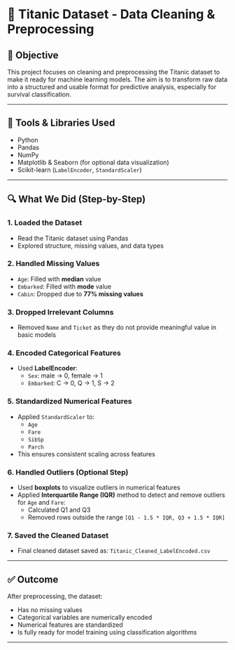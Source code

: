 # 🚢 Titanic Dataset - Data Cleaning & Preprocessing

## 📌 Objective

This project focuses on cleaning and preprocessing the Titanic dataset to make it ready for machine learning models. The aim is to transform raw data into a structured and usable format for predictive analysis, especially for survival classification.

---

## 🧰 Tools & Libraries Used

- Python
- Pandas
- NumPy
- Matplotlib & Seaborn (for optional data visualization)
- Scikit-learn (`LabelEncoder`, `StandardScaler`)

---

## 🔍 What We Did (Step-by-Step)

### 1. Loaded the Dataset
- Read the Titanic dataset using Pandas
- Explored structure, missing values, and data types

### 2. Handled Missing Values
- `Age`: Filled with **median** value
- `Embarked`: Filled with **mode** value
- `Cabin`: Dropped due to **77% missing values**

### 3. Dropped Irrelevant Columns
- Removed `Name` and `Ticket` as they do not provide meaningful value in basic models

### 4. Encoded Categorical Features
- Used **LabelEncoder**:
  - `Sex`: male → 0, female → 1
  - `Embarked`: C → 0, Q → 1, S → 2

### 5. Standardized Numerical Features
- Applied `StandardScaler` to:
  - `Age`
  - `Fare`
  - `SibSp`
  - `Parch`
- This ensures consistent scaling across features

### 6. Handled Outliers (Optional Step)
- Used **boxplots** to visualize outliers in numerical features
- Applied **Interquartile Range (IQR)** method to detect and remove outliers for `Age` and `Fare`:
  - Calculated Q1 and Q3
  - Removed rows outside the range `[Q1 - 1.5 * IQR, Q3 + 1.5 * IQR]`

### 7. Saved the Cleaned Dataset
- Final cleaned dataset saved as: `Titanic_Cleaned_LabelEncoded.csv`

---


## ✅ Outcome

After preprocessing, the dataset:
- Has no missing values
- Categorical variables are numerically encoded
- Numerical features are standardized
- Is fully ready for model training using classification algorithms

---
